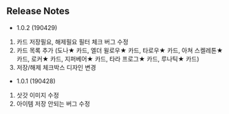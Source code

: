 ## Release Notes
- 1.0.2 (190429)
1. 카드 저장필요, 해제필요 필터 체크 버그 수정
2. 카드 목록 추가
  (도나★ 카드, 엘더 윌로우★ 카드, 타로우★ 카드, 아쳐 스켈레톤★ 카드, 로커★ 카드, 지퍼베어★ 카드, 타라 프로그★ 카드, 루나틱★ 카드)
3. 저장/해제 체크박스 디자인 변경

- 1.0.1 (190428)
1. 삿갓 이미지 수정
2. 아이템 저장 안되는 버그 수정